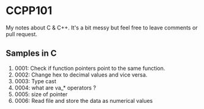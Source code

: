 # CCPP101
My notes about C &amp; C++. It's a bit messy but feel free to leave comments or pull request.

## Samples in C

1. 0001: Check if function pointers point to the same function. 
2. 0002: Change hex to decimal values and vice versa.
3. 0003: Type cast
4. 0004: what are va_* operators ?
5. 0005: size of pointer
6. 0006: Read file and store the data as numerical values
